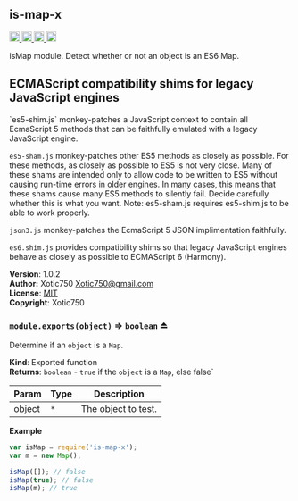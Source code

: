 <a name="module_is-map-x"></a>
## is-map-x
<a href="https://travis-ci.org/Xotic750/is-map-x"
title="Travis status">
<img src="https://travis-ci.org/Xotic750/is-map-x.svg?branch=master"
alt="Travis status" height="18">
</a>
<a href="https://david-dm.org/Xotic750/is-map-x"
title="Dependency status">
<img src="https://david-dm.org/Xotic750/is-map-x.svg"
alt="Dependency status" height="18"/>
</a>
<a
href="https://david-dm.org/Xotic750/is-map-x#info=devDependencies"
title="devDependency status">
<img src="https://david-dm.org/Xotic750/is-map-x/dev-status.svg"
alt="devDependency status" height="18"/>
</a>
<a href="https://badge.fury.io/js/is-map-x" title="npm version">
<img src="https://badge.fury.io/js/is-map-x.svg"
alt="npm version" height="18">
</a>

isMap module. Detect whether or not an object is an ES6 Map.

<h2>ECMAScript compatibility shims for legacy JavaScript engines</h2>
`es5-shim.js` monkey-patches a JavaScript context to contain all EcmaScript 5
methods that can be faithfully emulated with a legacy JavaScript engine.

`es5-sham.js` monkey-patches other ES5 methods as closely as possible.
For these methods, as closely as possible to ES5 is not very close.
Many of these shams are intended only to allow code to be written to ES5
without causing run-time errors in older engines. In many cases,
this means that these shams cause many ES5 methods to silently fail.
Decide carefully whether this is what you want. Note: es5-sham.js requires
es5-shim.js to be able to work properly.

`json3.js` monkey-patches the EcmaScript 5 JSON implimentation faithfully.

`es6.shim.js` provides compatibility shims so that legacy JavaScript engines
behave as closely as possible to ECMAScript 6 (Harmony).

**Version**: 1.0.2  
**Author:** Xotic750 <Xotic750@gmail.com>  
**License**: [MIT](&lt;https://opensource.org/licenses/MIT&gt;)  
**Copyright**: Xotic750  
<a name="exp_module_is-map-x--module.exports"></a>
### `module.exports(object)` ⇒ <code>boolean</code> ⏏
Determine if an `object` is a `Map`.

**Kind**: Exported function  
**Returns**: <code>boolean</code> - `true` if the `object` is a `Map`,
 else false`  

| Param | Type | Description |
| --- | --- | --- |
| object | <code>\*</code> | The object to test. |

**Example**  
```js
var isMap = require('is-map-x');
var m = new Map();

isMap([]); // false
isMap(true); // false
isMap(m); // true
```
